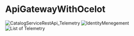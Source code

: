 # ApiGatewayWithOcelot
![CatalogServiceRestApi_Telemetry](https://user-images.githubusercontent.com/5113907/206858140-f4d0c80b-cf1c-46cd-a456-3da92caec710.png)
![IdentityMenegement](https://user-images.githubusercontent.com/5113907/206858142-dbe87566-b20f-4052-b6be-7ff66cb6fd58.png)
![List of Telemetry](https://user-images.githubusercontent.com/5113907/206858143-9c572f73-fc9f-4584-84d5-dc15e01dfb2f.png)
